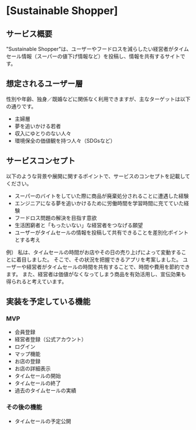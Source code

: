 # [Sustainable Shopper]

## サービス概要
"Sustainable Shopper"は、ユーザーやフードロスを減らしたい経営者がタイムセール情報（スーパーの値下げ情報など）を投稿し、情報を共有するサイトです。

## 想定されるユーザー層
性別や年齢、独身／既婚などに関係なく利用できますが、主なターゲットは以下の通りです。
- 主婦層
- 夢を追いかける若者
- 収入にゆとりのない人々
- 環境保全の価値観を持つ人々（SDGsなど）

## サービスコンセプト
以下のような背景や展開に関するポイントで、サービスのコンセプトを記載してください。
* スーパーのバイトをしていた際に商品が廃棄処分されることに遭遇した経験
* エンジニアになる夢を追いかけるために労働時間を学習時間に充てていた経験
* フードロス問題の解決を目指す意欲
* 生活困窮者と「もったいない」な経営者をつなげる願望
* ユーザーがタイムセールの情報を投稿して共有できることを差別化ポイントとする考え

例）
私は、タイムセールの時間がお店やその日の売り上げによって変動することに着目しました。
そこで、その状況を把握できるアプリを考案しました。
ユーザーや経営者がタイムセールの時間を共有することで、時間や費用を節約できます。
また、経営者は価値がなくなってしまう商品を有効活用し、宣伝効果も得られると考えています。

## 実装を予定している機能
### MVP
* 会員登録
* 経営者登録（公式アカウント）
* ログイン
* マップ機能
* お店の登録
* お店の詳細表示
* タイムセールの開始
* タイムセールの終了
* 過去のタイムセールの実績

### その後の機能
* タイムセールの予定公開
